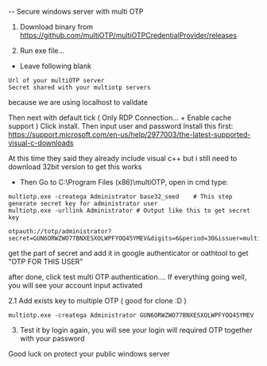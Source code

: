 -- Secure windows server with multi OTP

1. Download binary from https://github.com/multiOTP/multiOTPCredentialProvider/releases

2. Run exe file...
- Leave following blank
```
Url of your multiOTP server
Secret shared with your multiotp servers 
```
because we are using localhost to validate

Then next with default tick ( Only RDP Connection... + Enable cache support )
Click install. Then input user and password
Install this first: https://support.microsoft.com/en-us/help/2977003/the-latest-supported-visual-c-downloads

At this time they said they already include visual c++ but i still need to download 32bit version to get this works

- Then Go to C:\Program Files (x86)\multiOTP, open in cmd
type:
```
multiotp.exe -createga Administrator base32_seed    # This step generate secret key for administrator user 
multiotp.exe -urllink Administrator # Output like this to get secret key

otpauth://totp/administrator?secret=GUN6ORWZWO77BNXESXOLWPFYOQ45YMEV&digits=6&period=30&issuer=multiOTP
```

get the part of secret and add it in google authenticator or oathtool to get "OTP FOR THIS USER"

after done, click test multi OTP authentication....
If everything going well, you will see your account input activated

2.1 Add exists key to multiple OTP ( good for clone :D )
```
multiotp.exe -createga Administrator GUN6ORWZWO77BNXESXOLWPFYOQ45YMEV
```

3. Test it by login again, you will see your login will required OTP together with your password

Good luck on protect your public windows server
